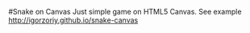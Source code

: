 #Snake on Canvas
Just simple game on HTML5 Canvas.
See example http://igorzoriy.github.io/snake-canvas
